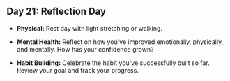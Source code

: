 ## Day 21: Reflection Day

- **Physical:** Rest day with light stretching or walking.

- **Mental Health:** Reflect on how you’ve improved emotionally, physically, and mentally. How has your confidence grown?

- **Habit Building:** Celebrate the habit you've successfully built so far. Review your goal and track your progress.
